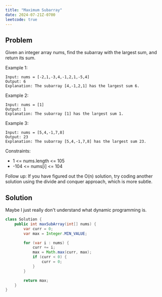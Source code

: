 ```yaml
---
title: "Maximum Subarray"
date: 2024-07-21Z-0700
leetcode: true
---
```


## Problem

Given an integer array nums, find the subarray with the largest sum, and return its sum.

Example 1:

```text
Input: nums = [-2,1,-3,4,-1,2,1,-5,4]
Output: 6
Explanation: The subarray [4,-1,2,1] has the largest sum 6.
```

Example 2:

```text
Input: nums = [1]
Output: 1
Explanation: The subarray [1] has the largest sum 1.
```

Example 3:

```text
Input: nums = [5,4,-1,7,8]
Output: 23
Explanation: The subarray [5,4,-1,7,8] has the largest sum 23.
```

Constraints:

- 1 <= nums.length <= 105
- -104 <= nums[i] <= 104

Follow up: If you have figured out the O(n) solution, try coding another solution using the divide and conquer approach, which is more subtle.

## Solution

Maybe I just really don't understand what dynamic programming is.

```java
class Solution {
    public int maxSubArray(int[] nums) {
        var curr = 0;
        var max = Integer.MIN_VALUE;

        for (var i : nums) {
            curr += i;
            max = Math.max(curr, max);
            if (curr < 0) {
                curr = 0;
            }
        }

        return max;
    }
}
```
